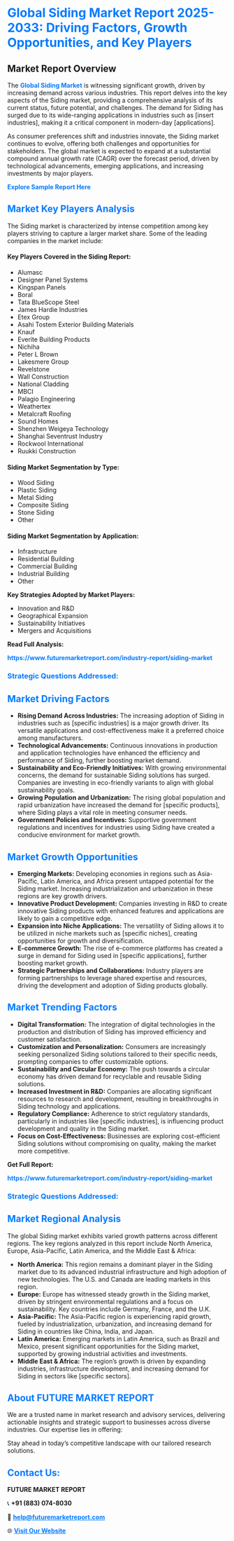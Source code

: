 <h1 style="color: #007BFF;">Global Siding Market Report 2025-2033: Driving Factors, Growth Opportunities, and Key Players</h1>

<section id="overview">
<h2>Market Report Overview</h2>
<p>The <a href="https://www.futuremarketreport.com/industry-report/siding-market" style="color: #007BFF; text-decoration: none;"><strong>Global Siding Market</strong></a> is witnessing significant growth, driven by increasing demand across various industries. This report delves into the key aspects of the Siding market, providing a comprehensive analysis of its current status, future potential, and challenges. The demand for Siding has surged due to its wide-ranging applications in industries such as [insert industries], making it a critical component in modern-day [applications].</p>
<p>As consumer preferences shift and industries innovate, the Siding market continues to evolve, offering both challenges and opportunities for stakeholders. The global market is expected to expand at a substantial compound annual growth rate (CAGR) over the forecast period, driven by technological advancements, emerging applications, and increasing investments by major players.</p>
</section>

<section id="overview">
<p><a href="https://www.futuremarketreport.com/request-sample/reportId=114963" style="color: #007BFF; text-decoration: none;"><strong>Explore Sample Report Here</strong></a></p>
</section>

<section id="key-players">
<h2 style="color: #007BFF;">Market Key Players Analysis</h2>
<p>The Siding market is characterized by intense competition among key players striving to capture a larger market share. Some of the leading companies in the market include:</p>
<h4>Key Players Covered in the Siding Report:</h4>
<ul><li>Alumasc</li><li>Designer Panel Systems</li><li>Kingspan Panels</li><li>Boral</li><li>Tata BlueScope Steel</li><li>James Hardie Industries</li><li>Etex Group</li><li>Asahi Tostem Exterior Building Materials</li><li>Knauf</li><li>Everite Building Products</li><li>Nichiha</li><li>Peter L Brown</li><li>Lakesmere Group</li><li>Revelstone</li><li>Wall Construction</li><li>National Cladding</li><li>MBCI</li><li>Palagio Engineering</li><li>Weathertex</li><li>Metalcraft Roofing</li><li>Sound Homes</li><li>Shenzhen Weigeya Technology</li><li>Shanghai Seventrust Industry</li><li>Rockwool International</li><li>Ruukki Construction</li></ul>
<h4>Siding Market Segmentation by Type:</h4>
<ul><li>Wood Siding</li><li>Plastic Siding</li><li>Metal Siding</li><li>Composite Siding</li><li>Stone Siding</li><li>Other</li></ul>

<h4>Siding Market Segmentation by Application:</h4>
<ul><li>Infrastructure</li><li>Residential Building</li><li>Commercial Building</li><li>Industrial Building</li><li>Other</li></ul>
<p><strong>Key Strategies Adopted by Market Players:</strong></p>
<ul>
<li>Innovation and R&D</li>
<li>Geographical Expansion</li>
<li>Sustainability Initiatives</li>
<li>Mergers and Acquisitions</li>
</ul>
</section>

<section>
<p><strong>Read Full Analysis: </strong></p><a href="https://www.futuremarketreport.com/industry-report/siding-market" style="color: #007BFF; text-decoration: none;"><strong>https://www.futuremarketreport.com/industry-report/siding-market</strong></a>
<h3 style="color: #007BFF;">Strategic Questions Addressed:</h3>
</section>

<section id="driving-factors">
<h2 style="color: #007BFF;">Market Driving Factors</h2>
<ul>
<li><strong>Rising Demand Across Industries:</strong> The increasing adoption of Siding in industries such as [specific industries] is a major growth driver. Its versatile applications and cost-effectiveness make it a preferred choice among manufacturers.</li>
<li><strong>Technological Advancements:</strong> Continuous innovations in production and application technologies have enhanced the efficiency and performance of Siding, further boosting market demand.</li>
<li><strong>Sustainability and Eco-Friendly Initiatives:</strong> With growing environmental concerns, the demand for sustainable Siding solutions has surged. Companies are investing in eco-friendly variants to align with global sustainability goals.</li>
<li><strong>Growing Population and Urbanization:</strong> The rising global population and rapid urbanization have increased the demand for [specific products], where Siding plays a vital role in meeting consumer needs.</li>
<li><strong>Government Policies and Incentives:</strong> Supportive government regulations and incentives for industries using Siding have created a conducive environment for market growth.</li>
</ul>
</section>

<section id="growth-opportunities">
<h2 style="color: #007BFF;">Market Growth Opportunities</h2>
<ul>
<li><strong>Emerging Markets:</strong> Developing economies in regions such as Asia-Pacific, Latin America, and Africa present untapped potential for the Siding market. Increasing industrialization and urbanization in these regions are key growth drivers.</li>
<li><strong>Innovative Product Development:</strong> Companies investing in R&D to create innovative Siding products with enhanced features and applications are likely to gain a competitive edge.</li>
<li><strong>Expansion into Niche Applications:</strong> The versatility of Siding allows it to be utilized in niche markets such as [specific niches], creating opportunities for growth and diversification.</li>
<li><strong>E-commerce Growth:</strong> The rise of e-commerce platforms has created a surge in demand for Siding used in [specific applications], further boosting market growth.</li>
<li><strong>Strategic Partnerships and Collaborations:</strong> Industry players are forming partnerships to leverage shared expertise and resources, driving the development and adoption of Siding products globally.</li>
</ul>
</section>

<section id="trending-factors">
<h2 style="color: #007BFF;">Market Trending Factors</h2>
<ul>
<li><strong>Digital Transformation:</strong> The integration of digital technologies in the production and distribution of Siding has improved efficiency and customer satisfaction.</li>
<li><strong>Customization and Personalization:</strong> Consumers are increasingly seeking personalized Siding solutions tailored to their specific needs, prompting companies to offer customizable options.</li>
<li><strong>Sustainability and Circular Economy:</strong> The push towards a circular economy has driven demand for recyclable and reusable Siding solutions.</li>
<li><strong>Increased Investment in R&D:</strong> Companies are allocating significant resources to research and development, resulting in breakthroughs in Siding technology and applications.</li>
<li><strong>Regulatory Compliance:</strong> Adherence to strict regulatory standards, particularly in industries like [specific industries], is influencing product development and quality in the Siding market.</li>
<li><strong>Focus on Cost-Effectiveness:</strong> Businesses are exploring cost-efficient Siding solutions without compromising on quality, making the market more competitive.</li>
</ul>
</section>

<section>
<p><strong>Get Full Report: </strong></p><a href="https://www.futuremarketreport.com/industry-report/siding-market" style="color: #007BFF; text-decoration: none;"><strong>https://www.futuremarketreport.com/industry-report/siding-market</strong></a>
<h3 style="color: #007BFF;">Strategic Questions Addressed:</h3>
</section>


<section id="regional-analysis">
<h2 style="color: #007BFF;">Market Regional Analysis</h2>
<p>The global Siding market exhibits varied growth patterns across different regions. The key regions analyzed in this report include North America, Europe, Asia-Pacific, Latin America, and the Middle East & Africa:</p>
<ul>
<li><strong>North America:</strong> This region remains a dominant player in the Siding market due to its advanced industrial infrastructure and high adoption of new technologies. The U.S. and Canada are leading markets in this region.</li>
<li><strong>Europe:</strong> Europe has witnessed steady growth in the Siding market, driven by stringent environmental regulations and a focus on sustainability. Key countries include Germany, France, and the U.K.</li>
<li><strong>Asia-Pacific:</strong> The Asia-Pacific region is experiencing rapid growth, fueled by industrialization, urbanization, and increasing demand for Siding in countries like China, India, and Japan.</li>
<li><strong>Latin America:</strong> Emerging markets in Latin America, such as Brazil and Mexico, present significant opportunities for the Siding market, supported by growing industrial activities and investments.</li>
<li><strong>Middle East & Africa:</strong> The region’s growth is driven by expanding industries, infrastructure development, and increasing demand for Siding in sectors like [specific sectors].</li>
</ul>
</section>

<footer>
<h2 style="color: #007BFF;">About FUTURE MARKET REPORT</h2>
<p>We are a trusted name in market research and advisory services, delivering actionable insights and strategic support to businesses across diverse industries. Our expertise lies in offering:</p>

<p>Stay ahead in today’s competitive landscape with our tailored research solutions.</p>

<h2 style="color: #007BFF;">Contact Us:</h2>
<p><strong>FUTURE MARKET REPORT</strong></p>
<p>📞 <strong>+91 (883) 074-8030</strong></p>
<p>📧 <strong><a href="mailto:help@futuremarketreport.com" style="color: #007BFF;">help@futuremarketreport.com</a></strong></p>
<p>🌐 <strong><a href="https://www.futuremarketreport.com/" style="color: #007BFF;">Visit Our Website</a></strong></p>
</footer>